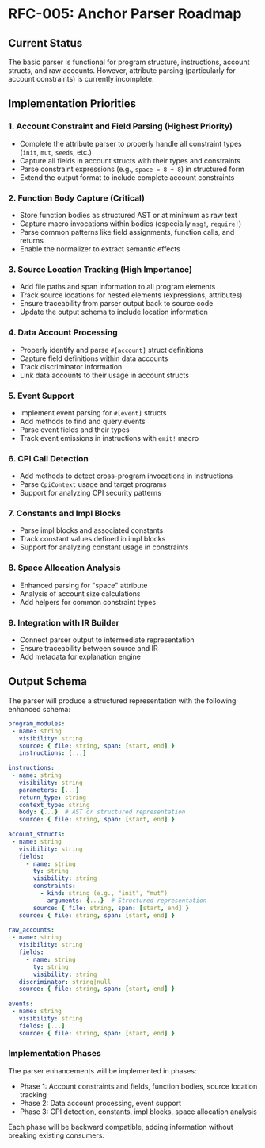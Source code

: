 # RFC-005: Anchor Parser Roadmap

## Current Status
The basic parser is functional for program structure, instructions, account structs, and raw accounts. However, attribute parsing (particularly for account constraints) is currently incomplete.

## Implementation Priorities

### 1. Account Constraint and Field Parsing (Highest Priority)
- Complete the attribute parser to properly handle all constraint types (`init`, `mut`, `seeds`, etc.)
- Capture all fields in account structs with their types and constraints
- Parse constraint expressions (e.g., `space = 8 + 8`) in structured form
- Extend the output format to include complete account constraints

### 2. Function Body Capture (Critical)
- Store function bodies as structured AST or at minimum as raw text
- Capture macro invocations within bodies (especially `msg!`, `require!`)
- Parse common patterns like field assignments, function calls, and returns
- Enable the normalizer to extract semantic effects

### 3. Source Location Tracking (High Importance)
- Add file paths and span information to all program elements
- Track source locations for nested elements (expressions, attributes)
- Ensure traceability from parser output back to source code
- Update the output schema to include location information

### 4. Data Account Processing
- Properly identify and parse `#[account]` struct definitions
- Capture field definitions within data accounts
- Track discriminator information
- Link data accounts to their usage in account structs

### 5. Event Support
- Implement event parsing for `#[event]` structs
- Add methods to find and query events
- Parse event fields and their types
- Track event emissions in instructions with `emit!` macro

### 6. CPI Call Detection
- Add methods to detect cross-program invocations in instructions
- Parse `CpiContext` usage and target programs
- Support for analyzing CPI security patterns

### 7. Constants and Impl Blocks
- Parse impl blocks and associated constants
- Track constant values defined in impl blocks
- Support for analyzing constant usage in constraints

### 8. Space Allocation Analysis
- Enhanced parsing for "space" attribute
- Analysis of account size calculations
- Add helpers for common constraint types

### 9. Integration with IR Builder
- Connect parser output to intermediate representation
- Ensure traceability between source and IR
- Add metadata for explanation engine

## Output Schema

The parser will produce a structured representation with the following enhanced schema:

```yaml
program_modules:
 - name: string
   visibility: string
   source: { file: string, span: [start, end] }
   instructions: [...]
   
instructions:
 - name: string
   visibility: string
   parameters: [...]
   return_type: string
   context_type: string
   body: {...}  # AST or structured representation
   source: { file: string, span: [start, end] }
   
account_structs:
 - name: string
   visibility: string
   fields:
     - name: string
       ty: string
       visibility: string
       constraints:
         - kind: string (e.g., "init", "mut")
           arguments: {...}  # Structured representation
       source: { file: string, span: [start, end] }
   source: { file: string, span: [start, end] }
   
raw_accounts:
 - name: string
   visibility: string
   fields:
     - name: string
       ty: string
       visibility: string
   discriminator: string|null
   source: { file: string, span: [start, end] }
   
events:
 - name: string
   visibility: string
   fields: [...]
   source: { file: string, span: [start, end] }
```

### Implementation Phases

The parser enhancements will be implemented in phases:

- Phase 1: Account constraints and fields, function bodies, source location tracking
- Phase 2: Data account processing, event support
- Phase 3: CPI detection, constants, impl blocks, space allocation analysis

Each phase will be backward compatible, adding information without breaking existing consumers.